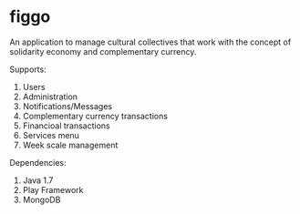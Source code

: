 figgo
=============

An application to manage cultural collectives that work with the concept of solidarity economy and complementary currency.

Supports:

1) Users<br/>
2) Administration<br/>
3) Notifications/Messages<br/>
4) Complementary currency transactions<br/>
5) Financioal transactions<br/>
6) Services menu<br/>
7) Week scale management<br/>

Dependencies:

1) Java 1.7<br/>
2) Play Framework<br/>
3) MongoDB<br/>
